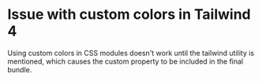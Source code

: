 # Issue with custom colors in Tailwind 4

Using custom colors in CSS modules doesn't work until the tailwind utility is mentioned, which causes the custom property to be included in the final bundle.
